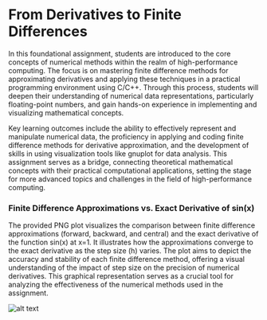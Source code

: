 # From Derivatives to Finite Differences

In this foundational assignment, students are introduced to the core concepts of numerical methods within the realm of high-performance computing. The focus is on mastering finite difference methods for approximating derivatives and applying these techniques in a practical programming environment using C/C++. Through this process, students will deepen their understanding of numerical data representations, particularly floating-point numbers, and gain hands-on experience in implementing and visualizing mathematical concepts.

Key learning outcomes include the ability to effectively represent and manipulate numerical data, the proficiency in applying and coding finite difference methods for derivative approximation, and the development of skills in using visualization tools like gnuplot for data analysis. This assignment serves as a bridge, connecting theoretical mathematical concepts with their practical computational applications, setting the stage for more advanced topics and challenges in the field of high-performance computing.

### Finite Difference Approximations vs. Exact Derivative of sin(x)

The provided PNG plot visualizes the comparison between finite difference approximations (forward, backward, and central) and the exact derivative of the function sin(x) at x=1. It illustrates how the approximations converge to the exact derivative as the step size (h) varies. The plot aims to depict the accuracy and stability of each finite difference method, offering a visual understanding of the impact of step size on the precision of numerical derivatives. This graphical representation serves as a crucial tool for analyzing the effectiveness of the numerical methods used in the assignment.

![alt text](http://url/to/img.png)
